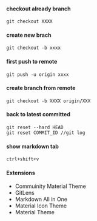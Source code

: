 #### checkout already branch
```
git checkout XXXX 
```

#### create new brach
```
git checkout -b xxxx
```

#### first push to remote
```
git push -u origin xxxx
```

#### create branch from remote 
```
git checkout -b XXXX origin/XXX
```

#### back to latest committed
```
git reset --hard HEAD
git reset COMMIT_ID //git log
```

#### show markdown tab
```
ctrl+shift+v
```

#### Extensions
- Commuinity Material Theme
- GitLens
- Markdown All in One
- Material Icon Theme
- Material Theme




